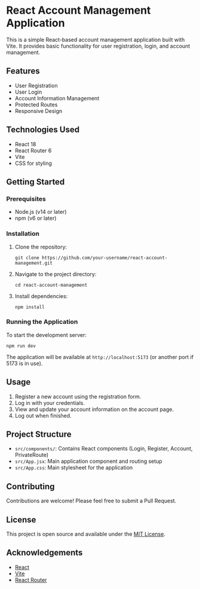 # React Account Management Application

This is a simple React-based account management application built with Vite. It provides basic functionality for user registration, login, and account management.

## Features

- User Registration
- User Login
- Account Information Management
- Protected Routes
- Responsive Design

## Technologies Used

- React 18
- React Router 6
- Vite
- CSS for styling

## Getting Started

### Prerequisites

- Node.js (v14 or later)
- npm (v6 or later)

### Installation

1. Clone the repository:
   ```
   git clone https://github.com/your-username/react-account-management.git
   ```

2. Navigate to the project directory:
   ```
   cd react-account-management
   ```

3. Install dependencies:
   ```
   npm install
   ```

### Running the Application

To start the development server:

```
npm run dev
```

The application will be available at `http://localhost:5173` (or another port if 5173 is in use).

## Usage

1. Register a new account using the registration form.
2. Log in with your credentials.
3. View and update your account information on the account page.
4. Log out when finished.

## Project Structure

- `src/components/`: Contains React components (Login, Register, Account, PrivateRoute)
- `src/App.jsx`: Main application component and routing setup
- `src/App.css`: Main stylesheet for the application

## Contributing

Contributions are welcome! Please feel free to submit a Pull Request.

## License

This project is open source and available under the [MIT License](LICENSE).

## Acknowledgements

- [React](https://reactjs.org/)
- [Vite](https://vitejs.dev/)
- [React Router](https://reactrouter.com/)
